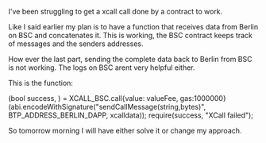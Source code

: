 I've been struggling to get a xcall call done by a contract to work. 

Like I said earlier my plan is to have a function that receives data from Berlin on BSC and concatenates it. This is working, the BSC contract keeps track of messages and the senders addresses.

How ever the last part, sending the complete data back to Berlin from BSC is not working. The logs on BSC arent very helpful either.

This is the function:

(bool success, ) = XCALL_BSC.call{value: valueFee, gas:1000000}(abi.encodeWithSignature("sendCallMessage(string,bytes)", BTP_ADDRESS_BERLIN_DAPP, xcalldata));
require(success, "XCall failed");

So tomorrow morning I will have either solve it or change my approach.
